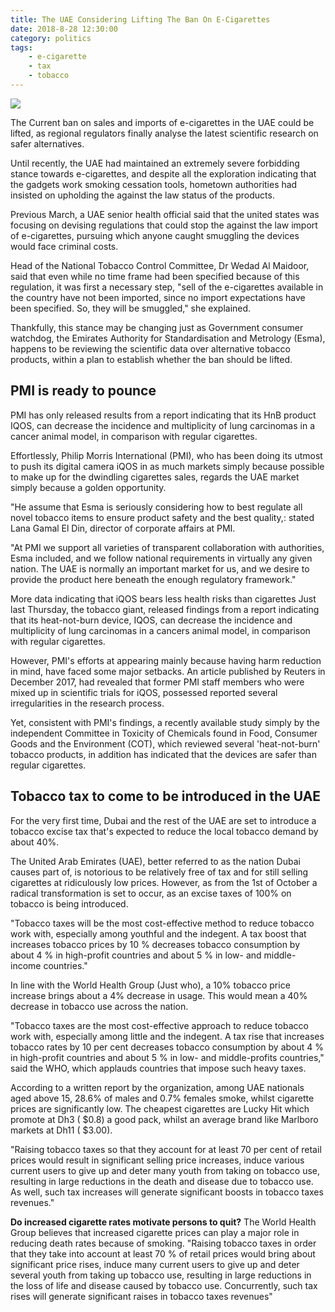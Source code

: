 ```yaml
---
title: The UAE Considering Lifting The Ban On E-Cigarettes
date: 2018-8-28 12:30:00
category: politics
tags:
	- e-cigarette
	- tax
	- tobacco
---
```


![](/img/5.jpg)

The Current ban on sales and imports of e-cigarettes in the UAE could be lifted, as regional regulators finally analyse the latest scientific research on safer alternatives.

Until recently, the UAE had maintained an extremely severe forbidding stance towards e-cigarettes, and despite all the exploration indicating that the gadgets work smoking cessation tools, hometown authorities had insisted on upholding the against the law status of the products.

<!-- more -->

Previous March, a UAE senior health official said that the united states was focusing on devising regulations that could stop the against the law import of e-cigarettes, pursuing which anyone caught smuggling the devices would face criminal costs.

Head of the National Tobacco Control Committee, Dr Wedad Al Maidoor, said that even while no time frame had been specified because of this regulation, it was first a necessary step, "sell of the e-cigarettes available in the country have not been imported, since no import expectations have been specified. So, they will be smuggled," she explained.

Thankfully, this stance may be changing just as Government consumer watchdog, the Emirates Authority for Standardisation and Metrology (Esma), happens to be reviewing the scientific data over alternative tobacco products, within a plan to establish whether the ban should be lifted.

## PMI is ready to pounce

PMI has only released results from a report indicating that its HnB product IQOS, can decrease the incidence and multiplicity of lung carcinomas in a cancer animal model, in comparison with regular cigarettes.

Effortlessly, Philip Morris International (PMI), who has been doing its utmost to push its digital camera iQOS in as much markets simply because possible to make up for the dwindling cigarettes sales, regards the UAE market simply because a golden opportunity.

"He assume that Esma is seriously considering how to best regulate all novel tobacco items to ensure product safety and the best quality,: stated Lana Gamal El Din, director of corporate affairs at PMI.

"At PMI we support all varieties of transparent collaboration with authorities, Esma included, and we follow national requirements in virtually any given nation. The UAE is normally an important market for us, and we desire to provide the product here beneath the enough regulatory framework."

More data indicating that iQOS bears less health risks than cigarettes
Just last Thursday, the tobacco giant, released findings from a report indicating that its heat-not-burn device, IQOS, can decrease the incidence and multiplicity of lung carcinomas in a cancers animal model, in comparison with regular cigarettes.

However, PMI's efforts at appearing mainly because having harm reduction in mind, have faced some major setbacks. An article published by Reuters in December 2017, had revealed that former PMI staff members who were mixed up in scientific trials for iQOS, possessed reported several irregularities in the research process.

Yet, consistent with PMI's findings, a recently available study simply by the independent Committee in Toxicity of Chemicals found in Food, Consumer Goods and the Environment (COT), which reviewed several 'heat-not-burn' tobacco products, in addition has indicated that the devices are safer than regular cigarettes.

## Tobacco tax to come to be introduced in the UAE

For the very first time, Dubai and the rest of the UAE are set to introduce a tobacco excise tax that's expected to reduce the local tobacco demand by about 40%.

The United Arab Emirates (UAE), better referred to as the nation Dubai causes part of, is notorious to be relatively free of tax and for still selling cigarettes at ridiculously low prices. However, as from the 1st of October a radical transformation is set to occur, as an excise taxes of 100% on tobacco  is being introduced.

"Tobacco taxes will be the most cost-effective method to reduce tobacco work with, especially among youthful and the indegent. A tax boost that increases tobacco prices by 10 % decreases tobacco consumption by about 4 % in high-profit countries and about 5 % in low- and middle-income countries."

In line with the World Health Group (Just who), a 10% tobacco price increase brings about a 4% decrease in usage. This would mean a 40% decrease in tobacco use across the nation.

"Tobacco taxes are the most cost-effective approach to reduce tobacco work with, especially among little and the indegent. A tax rise that increases tobacco rates by 10 per cent decreases tobacco consumption by about 4 % in high-profit countries and about 5 % in low- and middle-profits countries," said the WHO, which applauds countries that impose such heavy taxes.

According to a written report by the organization, among UAE nationals aged above 15, 28.6% of males and 0.7% females smoke, whilst cigarette prices are significantly low. The cheapest cigarettes are Lucky Hit which promote at Dh3 ( $0.8) a good pack, whilst an average brand like Marlboro markets at Dh11 ( $3.00).

"Raising tobacco taxes so that they account for at least 70 per cent of retail prices would result in significant selling price increases, induce various current users to give up and deter many youth from taking on tobacco use, resulting in large reductions in the death and disease due to tobacco use. As well, such tax increases will generate significant boosts in tobacco taxes revenues."

__Do increased cigarette rates motivate persons to quit?__
The World Health Group believes that increased cigarette prices can play a major role in reducing death rates because of smoking. "Raising tobacco taxes in order that they take into account at least 70 % of retail prices would bring about significant price rises, induce many current users to give up and deter several youth from taking up tobacco use, resulting in large reductions in the loss of life and disease caused by tobacco use. Concurrently, such tax rises will generate significant raises in tobacco taxes revenues"
